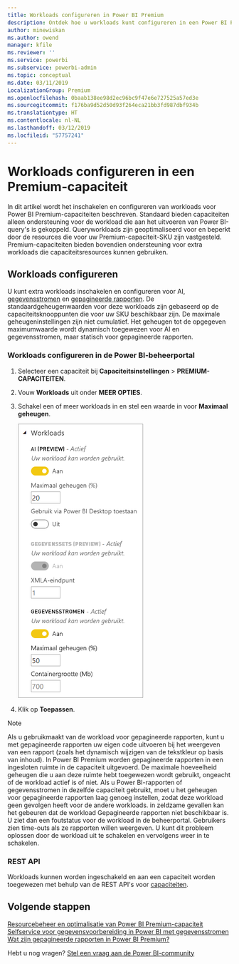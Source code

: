```yaml
---
title: Workloads configureren in Power BI Premium
description: Ontdek hoe u workloads kunt configureren in een Power BI Premium-capaciteit.
author: minewiskan
ms.author: owend
manager: kfile
ms.reviewer: ''
ms.service: powerbi
ms.subservice: powerbi-admin
ms.topic: conceptual
ms.date: 03/11/2019
LocalizationGroup: Premium
ms.openlocfilehash: 0baab138ee98d2ec96bc9f47e6e727525a57ed3e
ms.sourcegitcommit: f176ba9d52d50d93f264eca21bb3fd987dbf934b
ms.translationtype: HT
ms.contentlocale: nl-NL
ms.lasthandoff: 03/12/2019
ms.locfileid: "57757241"
---
```

# <a name="configure-workloads-in-a-premium-capacity"></a>Workloads configureren in een Premium-capaciteit

In dit artikel wordt het inschakelen en configureren van workloads voor Power BI Premium-capaciteiten beschreven. Standaard bieden capaciteiten alleen ondersteuning voor de workload die aan het uitvoeren van Power BI-query's is gekoppeld. Queryworkloads zijn geoptimaliseerd voor en beperkt door de resources die voor uw Premium-capaciteit-SKU zijn vastgesteld. Premium-capaciteiten bieden bovendien ondersteuning voor extra workloads die capaciteitsresources kunnen gebruiken.

## <a name="configure-workloads"></a>Workloads configureren

U kunt extra workloads inschakelen en configureren voor AI, [gegevensstromen](service-dataflows-overview.md#dataflow-capabilities-on-power-bi-premium) en [gepagineerde rapporten](paginated-reports-save-to-power-bi-service.md). De standaardgeheugenwaarden voor deze workloads zijn gebaseerd op de capaciteitsknooppunten die voor uw SKU beschikbaar zijn. De maximale geheugeninstellingen zijn niet cumulatief. Het geheugen tot de opgegeven maximumwaarde wordt dynamisch toegewezen voor AI en gegevensstromen, maar statisch voor gepagineerde rapporten. 

### <a name="to-configure-workloads-in-the-power-bi-admin-portal"></a>Workloads configureren in de Power BI-beheerportal

1. Selecteer een capaciteit bij **Capaciteitsinstellingen** > **PREMIUM-CAPACITEITEN**.

1. Vouw **Workloads** uit onder **MEER OPTIES**.

1. Schakel een of meer workloads in en stel een waarde in voor **Maximaal geheugen**.   

    
    ![Workloads inschakelen](media/service-admin-premium-workloads/admin-portal-workloads.png)

1. Klik op **Toepassen**.

> [!NOTE]
> Als u gebruikmaakt van de workload voor gepagineerde rapporten, kunt u met gepagineerde rapporten uw eigen code uitvoeren bij het weergeven van een rapport (zoals het dynamisch wijzigen van de tekstkleur op basis van inhoud). In Power BI Premium worden gepagineerde rapporten in een ingesloten ruimte in de capaciteit uitgevoerd. De maximale hoeveelheid geheugen die u aan deze ruimte hebt toegewezen wordt gebruikt, ongeacht of de workload actief is of niet. Als u Power BI-rapporten of gegevensstromen in dezelfde capaciteit gebruikt, moet u het geheugen voor gepagineerde rapporten laag genoeg instellen, zodat deze workload geen gevolgen heeft voor de andere workloads. in zeldzame gevallen kan het gebeuren dat de workload Gepagineerde rapporten niet beschikbaar is. U ziet dan een foutstatus voor de workload in de beheerportal. Gebruikers zien time-outs als ze rapporten willen weergeven. U kunt dit probleem oplossen door de workload uit te schakelen en vervolgens weer in te schakelen.


### <a name="rest-api"></a>REST API

Workloads kunnen worden ingeschakeld en aan een capaciteit worden toegewezen met behulp van de REST API's voor [capaciteiten](https://docs.microsoft.com/rest/api/power-bi/capacities).


## <a name="next-steps"></a>Volgende stappen

[Resourcebeheer en optimalisatie van Power BI Premium-capaciteit](service-premium-understand-how-it-works.md)   
[Selfservice voor gegevensvoorbereiding in Power BI met gegevensstromen](service-dataflows-overview.md)   
[Wat zijn gepagineerde rapporten in Power BI Premium?](paginated-reports-report-builder-power-bi.md)   

Hebt u nog vragen? [Stel een vraag aan de Power BI-community](http://community.powerbi.com/)